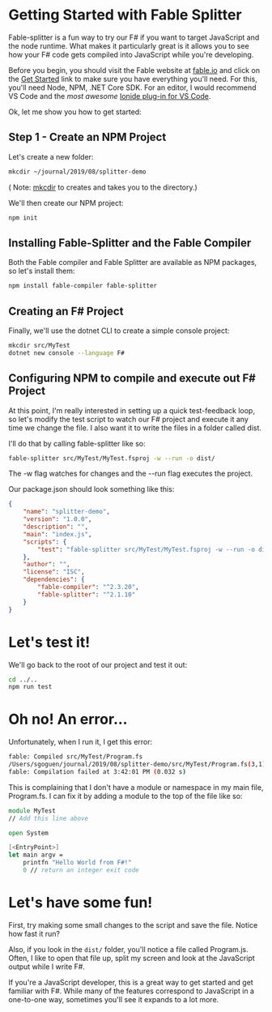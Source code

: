# Getting Started with Fable Splitter

Fable-splitter is a fun way to try our F# if you want to target JavaScript and the node runtime.  What makes it particularly great is it allows you to see how your F# code gets compiled into JavaScript while you're developing.

Before you begin, you should visit the Fable website at [fable.io](https://fable.io) and click on the [Get Started](https://fable.io/docs/2-steps/setup.html) link to make sure you have everything you'll need.  For this, you'll need Node, NPM, .NET Core SDK.  For an editor, I would recommend VS Code and the *most awesome* [Ionide plug-in for VS Code](http://ionide.io/).

Ok, let me show you how to get started:

##  Step 1 - Create an NPM Project

Let's create a new folder:

```bash
mkcdir ~/journal/2019/08/splitter-demo
```

( Note: [mkcdir](https://unix.stackexchange.com/questions/125385/combined-mkdir-and-cd) to creates and takes you to the directory.)

We'll then create our NPM project:

```bash
npm init
```

##  Installing Fable-Splitter and the Fable Compiler

Both the Fable compiler and Fable Splitter are available as NPM packages, so let's install them:

```bash
npm install fable-compiler fable-splitter
```

##  Creating an F# Project

Finally, we'll use the dotnet CLI to create a simple console project:

```bash
mkcdir src/MyTest
dotnet new console --language F#
```

##  Configuring NPM to compile and execute out F# Project

At this point, I'm really interested in setting up a quick test-feedback loop, so let's modify the test script to watch our F# project and execute it any time we change the file.  I also want it to write the files in a folder called dist.

I'll do that by calling fable-splitter like so:

```bash
fable-splitter src/MyTest/MyTest.fsproj -w --run -o dist/
```

The -w flag watches for changes and the --run flag executes the project.

Our package.json should look something like this:

```json
{
    "name": "splitter-demo",
    "version": "1.0.0",
    "description": "",
    "main": "index.js",
    "scripts": {
        "test": "fable-splitter src/MyTest/MyTest.fsproj -w --run -o dist/"
    },
    "author": "",
    "license": "ISC",
    "dependencies": {
        "fable-compiler": "^2.3.20",
        "fable-splitter": "^2.1.10"
    }
}
```

# Let's test it!

We'll go back to the root of our project and test it out:

```bash
cd ../..
npm run test
```

# Oh no!  An error...

Unfortunately, when I run it, I get this error:

```bash
fable: Compiled src/MyTest/Program.fs
/Users/sgoguen/journal/2019/08/splitter-demo/src/MyTest/Program.fs(3,1): (4,1) error FSHARP: Files in libraries or multiple-file applications must begin with a namespace or module declaration, e.g. 'namespace SomeNamespace.SubNamespace' or 'module SomeNamespace.SomeModule'. Only the last source file of an application may omit such a declaration. (code 222)
fable: Compilation failed at 3:42:01 PM (0.032 s)
```

This is complaining that I don't have a module or namespace in my main file, Program.fs.  I can fix it by adding a module to the top of the file like so:

```fsharp
module MyTest
// Add this line above

open System

[<EntryPoint>]
let main argv =
    printfn "Hello World from F#!"
    0 // return an integer exit code
```

# Let's have some fun!

First, try making some small changes to the script and save the file.  Notice how fast it run?

Also, if you look in the ```dist/``` folder, you'll notice a file called Program.js.  Often, I like to open that file up, split my screen and look at the JavaScript output while I write F#.

If you're a JavaScript developer, this is a great way to get started and get familiar with F#.  While many of the features correspond to JavaScript in a one-to-one way, sometimes you'll see it expands to a lot more.